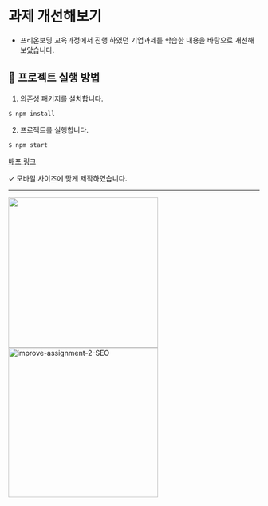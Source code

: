 # 과제 개선해보기

- 프리온보딩 교육과정에서 진행 하였던 기업과제를 학습한 내용을 바탕으로 개선해보았습니다.

## 🏁 프로젝트 실행 방법

1. 의존성 패키지를 설치합니다.

```zsh
$ npm install
```

2. 프로젝트를 실행합니다.

```zsh
$ npm start
```

[배포 링크](https://improve-pre-onboarding-2-1-assignment.vercel.app/)

✓ 모바일 사이즈에 맞게 제작하였습니다.

---



<img width="300" src="https://user-images.githubusercontent.com/83333409/204142631-82f5506a-e825-4d48-9113-fe887686c4eb.gif"/>


<img width="300" alt="improve-assignment-2-SEO" src="https://user-images.githubusercontent.com/83333409/204142665-30e4bd1d-86ff-4ae6-aabc-e527e870a599.png">
